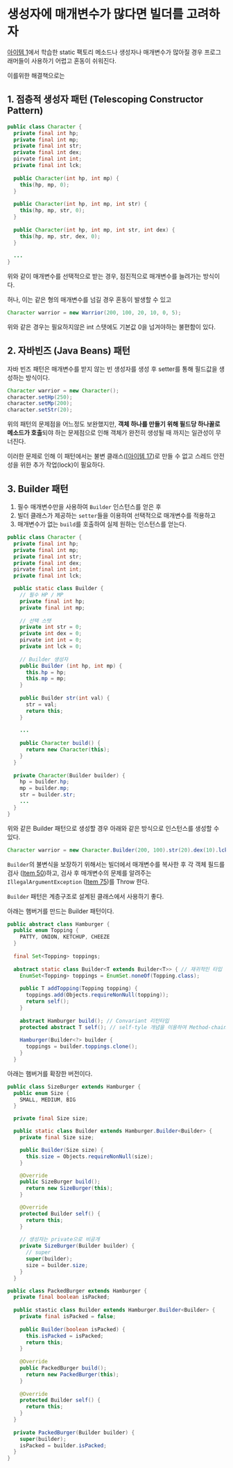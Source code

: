 # 생성자에 매개변수가 많다면 빌더를 고려하자

[아이템 1]('../item-001.md')에서 학습한 static 팩토리 메소드나 생성자나 매개변수가 많아질 경우 프로그래머들이 사용하기 어렵고 혼동이 쉬워진다.

이를위한 해결책으로는

## 1. 점층적 생성자 패턴 (Telescoping Constructor Pattern)

```java
public class Character {
  private final int hp;
  private final int mp;
  private final int str;
  private final int dex;
  pirvate final int int;
  private final int lck;
  
  public Character(int hp, int mp) {
    this(hp, mp, 0);
  }
  
  public Character(int hp, int mp, int str) {
    this(hp, mp, str, 0);
  }
  
  public Character(int hp, int mp, int str, int dex) {
    this(hp, mp, str, dex, 0);
  }
  
  ...
}
```

위와 같이 매개변수를 선택적으로 받는 경우, 점진적으로 매개변수를 늘려가는 방식이다.

허나, 이는 같은 형의 매개변수를 넘길 경우 혼동이 발생할 수 있고

```java
Character warrior = new Warrior(200, 100, 20, 10, 0, 5);
```

위와 같은 경우는 필요하지않은 int 스탯에도 기본값 0을 넘겨야하는 불편함이 있다.

## 2. 자바빈즈 (Java Beans) 패턴

자바 빈즈 패턴은 매개변수를 받지 않는 빈 생성자를 생성 후 setter를 통해 필드값을 생성하는 방식이다.

```java
Character warrior = new Character();
character.setHp(250);
character.setMp(200);
character.setStr(20);
```

위의 패턴의 문제점을 어느정도 보완했지만, **객체 하나를 만들기 위해 필드당 하나꼴로 메소드가 호출**되야 하는 문제점으로 인해 객체가 완전히 생성될 때 까지는 일관성이 무너진다.

이러한 문제로 인해 이 패턴에서는 불변 클래스([[아이템 17]('item-017.md'))로 만들 수 없고 스레드 안전성을 위한 추가 작업(lock)이 필요하다.

<!-- After: Freeze -->

## 3. Builder 패턴

1. 필수 매개변수만을 사용하여 `Builder` 인스턴스를 얻은 후
2. 빌더 클래스가 제공하는 `setter`들을 이용하여 선택적으로 매개변수를 적용하고
3. 매개변수가 없는 `build`를 호출하여 실제 원하는 인스턴스를 얻는다.

```java
public class Character {
  private final int hp;
  private final int mp;
  private final int str;
  private final int dex;
  pirvate final int int;
  private final int lck;

  public static class Builder {
    // 필수 HP / MP
    private final int hp;
    private final int mp;
    
    // 선택 스탯
    private int str = 0;
    private int dex = 0;
    pirvate int int = 0;
    private int lck = 0;
    
    // Builder 생성자
    public Builder (int hp, int mp) {
      this.hp = hp;
      this.mp = mp;
    }
    
    public Builder str(int val) {
      str = val;
      return this;
    }
    
    ...
    
    public Character build() {
      return new Character(this);
    }
  }
  
  private Character(Builder builder) {
    hp = builder.hp;
    mp = builder.mp;
    str = builder.str;
    ...
  }
}
```

위와 같은 Builder 패턴으로 생성할 경우 아래와 같은 방식으로 인스턴스를 생성할 수 있다.

```java
Character warrior = new Character.Builder(200, 100).str(20).dex(10).lck(5).build();
```

`Builder`의 불변식을 보장하기 위해서는 빌더에서 매개변수를 복사한 후 각 객체 필드를 검사 ([Item 50](item-050.md))하고, 검사 후 매개변수의 문제를 알려주는 `IllegalArgumentException` ([Item 75](item-075.md))를 Throw 한다.

`Builder` 패턴은 계층구조로 설계된 클래스에서 사용하기 좋다.

아래는 햄버거를 만드는 Builder 패턴이다.

```java
public abstract class Hamburger {
  public enum Topping {
    PATTY, ONION, KETCHUP, CHEEZE
  }
  
  final Set<Topping> toppings;
  
  abstract static class Builder<T extends Builder<T>> { // 재귀적인 타입 매개변수
    EnumSet<Topping> toppings = EnumSet.noneOf(Topping.class);
    
    public T addTopping(Topping topping) {
      toppings.add(Objects.requireNonNull(topping));
      return self();
    }
    
    abstract Hamburger build(); // Convariant 리턴타입
    protected abstract T self(); // self-tyle 개념을 이용하여 Method-chaining
    
    Hamburger(Builder<?> builder {
      toppings = builder.toppings.clone();
    }
  }
```

아래는 햄버거를 확장한 버전이다.
  
```java
public class SizeBurger extends Hamburger {
  public enum Size {
    SMALL, MEDIUM, BIG
  }

  private final Size size;

  public static class Builder extends Hamburger.Builder<Builder> {
    private final Size size;

    public Builder(Size size) {
      this.size = Objects.requireNonNull(size);
    }

    @Override
    public SizeBurger build();
      return new SizeBurger(this);
    }

    @Override
    protected Builder self() {
      return this;
    }
    
    // 생성자는 private으로 비공개
    private SizeBurger(Builder builder) {
      // super
      super(builder);
      size = builder.size;
    }
  }
  ```
  
  ```java
  public class PackedBurger extends Hamburger {
    private final boolean isPacked;
    
    public stastic class Builder extends Hamburger.Builder<Builder> {
      private final isPacked = false;
      
      public Builder(boolean isPacked) {
        this.isPacked = isPacked;
        return this;
      }
      
      @Override
      public PackedBurger build();
        return new PackedBurger(this);
      }
      
      @Override
      protected Builder self() {
        return this;
      }
    }
    
    private PackedBurger(Builder builder) {
      super(builder);
      isPacked = builder.isPacked;
    }
  }
  ```
    
